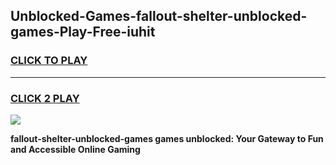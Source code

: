 
## Unblocked-Games-fallout-shelter-unblocked-games-Play-Free-iuhit
<h3>
<a href="https://premium76.site?title=fallout-shelter-unblocked-games&ref=17A">CLICK TO PLAY</a></h3>
<hr>

<h3>
<a href="https://premium76.site?title=fallout-shelter-unblocked-games&ref=17A">CLICK 2 PLAY</a>
  
</h3>

<a href="https://premium76.site?title=fallout-shelter-unblocked-games&ref=17A"><img src="https://clearcache.store/games.png"></a>


**fallout-shelter-unblocked-games games unblocked: Your Gateway to Fun and Accessible Online Gaming**
